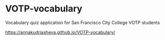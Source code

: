 # VOTP-vocabulary
Vocabulary quiz application for San Francisco City College VOTP students

https://annakudriasheva.github.io/VOTP-vocabulary/
